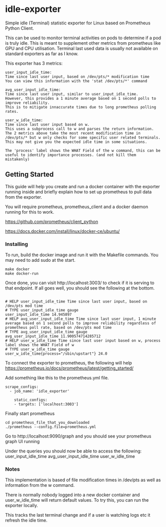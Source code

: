 # idle-exporter
Simple idle (Terminal) statistic exporter for Linux based on Prometheus Python Client.

This can be used to monitor terminal activities on pods to determine if a pod is truly idle. This is meant to supplement other metrics from prometheus like GPU and CPU utilisation. Terminal last used data is usually not available on standard exporters as far as I know.

This exporter has 3 metrics:
```
user_input_idle_time:
Time since last user input, based on /dev/pts/* modification time
You can view this information with the 'stat /dev/pts/*' command

avg_user_input_idle_time:
Time since last user input, similar to user_input_idle_time.
However, this provides a 1 minute average based on 1 second polls to improve reliability.
This is to mitigate innaccurate times due to long prometheus polling rates.

user_w_idle_time:
Time since last user input based on w.
This uses a subprocess call to w and parses the return information.
The 2 metrics above take the most recent modification time in /dev/pts/* but w only checks for some specific user related terminals. This may not give you the expected idle time in some situations.

The 'process' label shows the WHAT Field of the w command, this can be useful to identify importance processes. (and not kill them mistakenly)
```



## Getting Started

This guide will help you create and run a docker container with the exporter running inside and briefly explain how to set up prometheus to pull data from the exporter.

You will require prometheus, prometheus_client and a docker daemon running for this to work.

https://github.com/prometheus/client_python

https://docs.docker.com/install/linux/docker-ce/ubuntu/


### Installing

To run, build the docker image and run it with the Makefile commands. You may need to add sudo at the start.
```
make docker
make docker-run
```

Once done, you can visit http://localhost:3003/ to check if it is serving to that endpoint.
If all goes well, you should see the following at the bottom.

```

# HELP user_input_idle_time Time since last user input, based on /dev/pts mod time
# TYPE user_input_idle_time gauge
user_input_idle_time 14.945897
# HELP avg_user_input_idle_time Time since last user input, 1 minute average based on 1 second polls to improve reliability regardless of prometheus poll rate, based on /dev/pts mod time
# TYPE avg_user_input_idle_time gauge
avg_user_input_idle_time 11.900574714285712
# HELP user_w_idle_time Time since last user input based on w, process label shows the WHAT Field of w
# TYPE user_w_idle_time gauge
user_w_idle_time{process="/sbin/upstart"} 24.0
```

To connect the exporter to prometheus, the following will help
https://prometheus.io/docs/prometheus/latest/getting_started/

Add something like this to the prometheus.yml file.
```
scrape_configs:
  - job_name: 'idle_exporter'
  
    static_configs:
    - targets: ['localhost:3003']
```

Finally start prometheus
```
cd prometheus_file_that_you_downloaded
./prometheus --config.file=prometheus.yml
```

Go to http://localhost:9090/graph and you should see your prometheus graph UI running

Under the queries you should now be able to access the following:
user_input_idle_time
avg_user_input_idle_time
user_w_idle_time


### Notes
This implementation is based of file modification times in /dev/pts as well as information from the w command.

There is normally nobody logged into a new docker container and user_w_idle_time will return default values. To try this, you can run the exporter locally.

This tracks the last terminal change and if a user is watching logs etc it refresh the idle time.